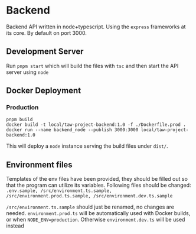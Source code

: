 # Backend

Backend API written in node+typescript. Using the `express` frameworks at its core. By default on port 3000.

## Development Server

Run `pnpm start` which will build the files with `tsc` and then start the API server using `node`

## Docker Deployment
### Production
```
pnpm build
docker build -t local/taw-project-backend:1.0 -f ./Dockerfile.prod .
docker run --name backend_node --publish 3000:3000 local/taw-project-backend:1.0
```

This will deploy a `node` instance serving the build files under `dist/`.

## Environment files
Templates of the env files have been provided, they should be filled out so that the program can utilize its variables.
Following files should be changed: `.env.sample, /src/environment.ts.sample, /src/environment.prod.ts.sample, /src/environment.dev.ts.sample`

`/src/environment.ts.sample` should just be renamed, no changes are needed.
`environment.prod.ts` will be automatically used with Docker builds, or when `NODE_ENV=production`. Otherwise `environment.dev.ts` will be used instead

